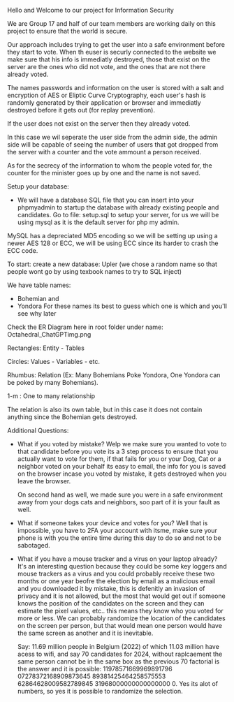 Hello and Welcome to our project for Information Security

We are Group 17 and half of our team members are working daily on this project to ensure that the world is secure.

Our approach includes trying to get the user into a safe environment before they start to vote. When th euser is securly connected to the website we make sure that his info is immediatly destroyed, those that exist on the server are the ones who did not vote, and the ones that are not there already voted.

The names passwords and information on the user is stored with a salt and encryption of AES or Eliptic Curve Cryptography, each user's hash is randomly generated by their application or browser and immediatly destroyed before it gets out (for replay prevention). 

If the user does not exist on the server then they already voted.

In this case we wil seperate the user side from the admin side, the admin side will be capable of seeing the number of users that got dropped from the server with a counter and the vote ammount a person received.

As for the secrecy of the information to whom the people voted for, the counter for the minister goes up by one and the name is not saved.


Setup your database:
- We will have a database SQL file that you can insert into your phpmyadmin to startup the database with already existing people and candidates.
Go to file: setup.sql to setup your server, for us we will be using mysql as it is the default server for php my admin.

MySQL has a depreciated MD5 encoding so we will be setting up using a newer AES 128 or ECC, we will be using ECC since its harder to crash the ECC code.


To start:
create a new database: Upler  (we chose a random name so that people wont go by using texbook names to try to SQL inject)


We have table names: 
- Bohemian
and
- Yondora
For these names its best to guess which one is which and you'll see why later

Check the ER Diagram here in root folder under name: Octahedral_ChatGPTimg.png


Rectangles: Entity - Tables

Circles: Values - Variables - etc.

Rhumbus: Relation (Ex: Many Bohemians Poke Yondora, One Yondora can be poked by many Bohemians).

1-m : One to many relationship

The relation is also its own table, but in this case it does not contain anything since the Bohemian gets destroyed.



Additional Questions:

- What if you voted by mistake?
    Welp we make sure you wanted to vote to that candidate before you vote its a 3 step process to ensure that you actually want to vote for them, if that fails for you or your Dog, Cat or a neighbor voted on your behalf its easy to email, the info for you is saved on the browser incase you voted by mistake, it gets destroyed when you leave the browser. 

    On second hand as well, we made sure you were in a safe environment away from your dogs cats and neighbors, soo part of it is your fault as well.

- What if someone takes your device and votes for you?
    Well that is impossible, you have to 2FA your account with itsme, make sure your phone is with you the entire time during this day to do so and not to be sabotaged.

- What if you have a mouse tracker and a virus on your laptop already?
    It's an interesting question because they could be some key loggers and mouse trackers as a virus and you could probably receive these two months or one year beofre the election by email as a malicious email and you downloaded it by mistake, this is defenitly an invasion of privacy and it is not allowed, but the most that would get out if someone knows the position of the candidates on the screen and they can estimate the pixel values, etc.. this means they know who you voted for more or less. We can probably randomize the location of the candidates on the screen per person, but that would mean one person would have the same screen as another and it is inevitable.

    Say: 11.69 million people in Belgium (2022) of which 11.03 million have acess to wifi, and say 70 candidates for 2024, without raplcaement the same person cannot be in the same box as the previous 70 factorial is the answer and it is possible:
    11978571669969891796
    07278372168909873645
    89381425464258575553
    62864628009582789845
    31968000000000000000
    0. Yes its alot of numbers, so yes it is possible to randomize the selection.